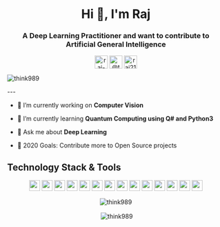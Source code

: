 
<h1 align="center">Hi 👋, I'm Raj</h1>
<h3 align="center">A Deep Learning Practitioner and want to contribute to Artificial General Intelligence</h3>
<p align="center">
<a href="https://linkedin.com/in/raj-shah-312373112" target="blank"><img align="center" src="https://img.shields.io/badge/linkedin-%230077B5.svg?&style=for-the-badge&logo=linkedin&logoColor=black" alt="raj-shah-312373112" height="30"/></a>
<a href="https://medium.com/@think989" target="blank"><img align="center" src="https://img.shields.io/badge/medium-%2312100E.svg?&style=for-the-badge&logo=medium&logoColor=white" alt="@think989" height="30"/></a>
<a href="mailto:raj21101998@gmail.com?subject=Hello%20Raj,%20From%20Github" target="blank"><img align="center" src="https://img.shields.io/badge/gmail-%23D14836.svg?&style=for-the-badge&logo=gmail&logoColor=white" alt="raj21101998@gmail.com" height="30"/></a>
</p>

<p align="left"> <img src="https://komarev.com/ghpvc/?username=think989" alt="think989" /> </p>
---


- 🔭 I’m currently working on **Computer Vision**

- 🌱 I’m currently learning **Quantum Computing using Q# and Python3**

- 💬 Ask me about **Deep Learning**

- 🥅 2020 Goals: Contribute more to Open Source projects

## Technology Stack & Tools
<p align="center"><img src="https://img.shields.io/badge/python%20-%2314354C.svg?&style=for-the-badge&logo=python&logoColor=white" height="25"/> <img src="https://img.shields.io/badge/PyTorch%20-%23EE4C2C.svg?&style=for-the-badge&logo=PyTorch&logoColor=white" height="25"/>  <img src="https://img.shields.io/badge/Jupyter%20-%23F37626.svg?&style=for-the-badge&logo=Jupyter&logoColor=white" height="25"/> <img src="https://img.shields.io/badge/git%20-%23F05033.svg?&style=for-the-badge&logo=git&logoColor=white" height="25"/> <img src="https://img.shields.io/badge/github%20-%23121011.svg?&style=for-the-badge&logo=github&logoColor=white" height="25"/> <img src="https://img.shields.io/badge/html5%20-%23E34F26.svg?&style=for-the-badge&logo=html5&logoColor=white" height="25"/> <img src="https://img.shields.io/badge/css3%20-%231572B6.svg?&style=for-the-badge&logo=css3&logoColor=white" height="25"/> <img src="https://img.shields.io/badge/react%20-%2320232a.svg?&style=for-the-badge&logo=react&logoColor=%2361DAFB" height="25"/> <img src="https://img.shields.io/badge/bootstrap%20-%23563D7C.svg?&style=for-the-badge&logo=bootstrap&logoColor=white" height="25"/> <img src="https://img.shields.io/badge/Editor-VSCode-blue?style=for-the-badge&logo=visual-studio-code&logoColor=blue" height="25"/> <img src="https://img.shields.io/badge/OPENCV-orange?style=for-the-badge" height="25"/> <img src="https://img.shields.io/badge/Annotation%20Tool-CVAT-black
?style=for-the-badge" height="25"/> <img src="https://img.shields.io/badge/OPTIMIZATION%20TOOL-OPENVINO-red?style=for-the-badge" height="25"/> <img src="https://img.shields.io/badge/BLENDER-yellow?style=for-the-badge&logo=blender&logoColor=black" height="25"/>



<p align="center"><img align="center" src="https://github-readme-stats.vercel.app/api/top-langs/?username=think989&layout=compact&hide=html&theme=cobalt" alt="think989" /></p>

<p align="center">&nbsp;<img align="center" src="https://github-readme-stats.vercel.app/api?username=think989&show_icons=true&theme=highcontrast" alt="think989" /></p>

